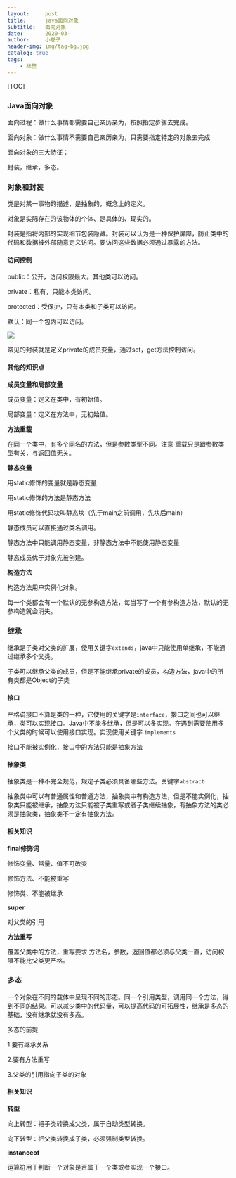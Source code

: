 ```yaml
---
layout:     post  
title:      java面向对象 
subtitle:   面向对象
date:       2020-03-
author:     小卷子
header-img: img/tag-bg.jpg
catalog: true
tags:
    - 标签
---
```


[TOC]

### Java面向对象

面向过程：做什么事情都需要自己亲历亲为，按照指定步骤去完成。

面向对象：做什么事情不需要自己亲历亲为，只需要指定特定的对象去完成

面向对象的三大特征：

封装，继承，多态。

### 对象和封装

类是对某一事物的描述，是抽象的，概念上的定义。

对象是实际存在的该物体的个体、是具体的、现实的。

封装是指将内部的实现细节包装隐藏。封装可以认为是一种保护屏障，防止类中的代码和数据被外部随意定义访问。要访问这些数据必须通过暴露的方法。

#### 访问控制

public：公开，访问权限最大。其他类可以访问。

private：私有，只能本类访问。

protected：受保护，只有本类和子类可以访问。

默认：同一个包内可以访问。

![](https://tva1.sinaimg.cn/large/00831rSTly1gd4zf8ad8hj30gq07wmxj.jpg)



常见的封装就是定义private的成员变量，通过set，get方法控制访问。

#### 其他的知识点

**成员变量和局部变量**

成员变量：定义在类中，有初始值。

局部变量：定义在方法中，无初始值。

**方法重载**

在同一个类中，有多个同名的方法，但是参数类型不同。注意 重载只是跟参数类型有关，与返回值无关。

**静态变量**

用static修饰的变量就是静态变量

用static修饰的方法是静态方法

用static修饰代码块叫静态块（先于main之前调用，先块后main）

静态成员可以直接通过类名调用。

静态方法中只能调用静态变量，非静态方法中不能使用静态变量

静态成员优于对象先被创建。

**构造方法**

构造方法用户实例化对象。

每一个类都会有一个默认的无参构造方法，每当写了一个有参构造方法，默认的无参构造就会消失。





### 继承

继承是子类对父类的扩展，使用关键字`extends`，java中只能使用单继承，不能通过继承多个父类。

子类可以继承父类的成员，但是不能继承private的成员，构造方法，java中的所有类都是Object的子类



#### 接口

严格说接口不算是类的一种，它使用的关键字是`interface`，接口之间也可以继承，类可以实现接口。Java中不能多继承，但是可以多实现。在遇到需要使用多个父类的时候可以使用接口实现。实现使用关键字 `implements`

接口不能被实例化，接口中的方法只能是抽象方法

#### 抽象类

抽象类是一种不完全规范，规定子类必须具备哪些方法。关键字`abstract`

抽象类中可以有普通属性和普通方法，抽象类中有构造方法，但是不能实例化，抽象类只能被继承，抽象方法只能被子类重写或者子类继续抽象，有抽象方法的类必须是抽象类，抽象类不一定有抽象方法。



#### 相关知识

**final修饰词**

修饰变量、常量、值不可改变

修饰方法、不能被重写

修饰类、不能被继承

**super**

对父类的引用

**方法重写**

覆盖父类中的方法，重写要求 方法名，参数，返回值都必须与父类一直，访问权限不能比父类更严格。



### 多态

一个对象在不同的载体中呈现不同的形态。同一个引用类型，调用同一个方法，得到不同的结果。可以减少类中的代码量，可以提高代码的可拓展性，继承是多态的基础，没有继承就没有多态。

多态的前提

  1.要有继承关系

  2.要有方法重写

  3.父类的引用指向子类的对象



#### 相关知识

**转型**

向上转型：把子类转换成父类，属于自动类型转换。

向下转型：把父类转换成子类，必须强制类型转换。

**instanceof**

运算符用于判断一个对象是否属于一个类或者实现一个接口。






